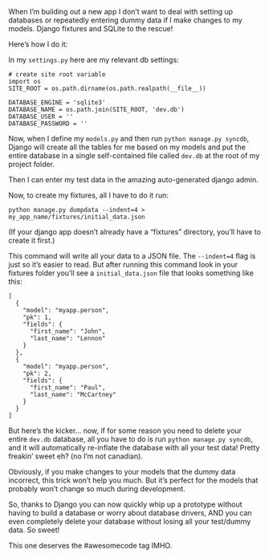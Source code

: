 <!--
slug: using-fixtures-sqlite3-for-dev-django
date: Sat Nov 14 2009 08:17:51 GMT+0100 (CET)
tags: django, webdev, awesomecode
title: Using Fixtures and SQLite for easy dev in Django
id: 243414048
link: http://joreteg.com/post/243414048/using-fixtures-sqlite3-for-dev-django
raw: {"blog_name":"henrikjoreteg","id":243414048,"post_url":"http://joreteg.com/post/243414048/using-fixtures-sqlite3-for-dev-django","slug":"using-fixtures-sqlite3-for-dev-django","type":"text","date":"2009-11-14 07:17:51 GMT","timestamp":1258183071,"state":"published","format":"markdown","reblog_key":"GvfGK1hP","tags":["django","webdev","awesomecode"],"short_url":"http://tmblr.co/ZgL_YyEWZGW","recommended_source":null,"recommended_color":null,"highlighted":[],"note_count":0,"title":"Using Fixtures and SQLite for easy dev in Django","body":"<p>When I&rsquo;m building out a new app I don&rsquo;t want to deal with setting up databases or repeatedly entering dummy data if I make changes to my models. Django fixtures and SQLite to the rescue!</p>\n\n<p>Here&rsquo;s how I do it:</p>\n\n<p>In my <code>settings.py</code> here are my relevant db settings:</p>\n\n<pre><code># create site root variable\nimport os \nSITE_ROOT = os.path.dirname(os.path.realpath(__file__))\n\nDATABASE_ENGINE = 'sqlite3'\nDATABASE_NAME = os.path.join(SITE_ROOT, 'dev.db')\nDATABASE_USER = ''\nDATABASE_PASSWORD = ''\n</code></pre>\n\n<p>Now, when I define my <code>models.py</code> and then run <code>python manage.py syncdb</code>, Django will create all the tables for me based on my models and put the entire database in a single self-contained file called <code>dev.db</code> at the root of my project folder.</p>\n\n<p>Then I can enter my test data in the amazing auto-generated django admin.</p>\n\n<p>Now, to create my fixtures, all I have to do it run:</p>\n\n<pre><code>python manage.py dumpdata --indent=4 &gt; my_app_name/fixtures/initial_data.json\n</code></pre>\n\n<p>(If your django app doesn&rsquo;t already have a &ldquo;fixtures&rdquo; directory, you&rsquo;ll have to create it first.)</p>\n\n<p>This command will write all your data to a JSON file. The <code>--indent=4</code> flag is just so it&rsquo;s easier to read. But after running this command look in your fixtures folder you&rsquo;ll see a <code>initial_data.json</code> file that looks something like this:</p>\n\n<pre><code>[\n  {\n    \"model\": \"myapp.person\",\n    \"pk\": 1,\n    \"fields\": {\n      \"first_name\": \"John\",\n      \"last_name\": \"Lennon\"\n    }\n  },\n  {\n    \"model\": \"myapp.person\",\n    \"pk\": 2,\n    \"fields\": {\n      \"first_name\": \"Paul\",\n      \"last_name\": \"McCartney\"\n    }\n  }\n]\n</code></pre>\n\n<p>But here&rsquo;s the kicker&hellip; now, if for some reason you need to delete your entire <code>dev.db</code> database, all you have to do is run <code>python manage.py syncdb</code>, and it will automatically re-inflate the database with all your test data! Pretty freakin&rsquo; sweet eh? (no I&rsquo;m not canadian).</p>\n\n<p>Obviously, if you make changes to your models that the dummy data incorrect, this trick won&rsquo;t help you much. But it&rsquo;s perfect for the models that probably won&rsquo;t change so much during development.</p>\n\n<p>So, thanks to Django you can now quickly whip up a prototype without having to build a database or worry about database drivers, AND you can even completely delete your database without losing all your test/dummy data. So sweet!</p>\n\n<p>This one deserves the  #awesomecode tag IMHO.</p>","reblog":{"tree_html":"","comment":"<p>When I’m building out a new app I don’t want to deal with setting up databases or repeatedly entering dummy data if I make changes to my models. Django fixtures and SQLite to the rescue!</p>\n\n<p>Here’s how I do it:</p>\n\n<p>In my <code>settings.py</code> here are my relevant db settings:</p>\n\n<pre><code># create site root variable\nimport os \nSITE_ROOT = os.path.dirname(os.path.realpath(__file__))\n\nDATABASE_ENGINE = 'sqlite3'\nDATABASE_NAME = os.path.join(SITE_ROOT, 'dev.db')\nDATABASE_USER = ''\nDATABASE_PASSWORD = ''\n</code></pre>\n\n<p>Now, when I define my <code>models.py</code> and then run <code>python manage.py syncdb</code>, Django will create all the tables for me based on my models and put the entire database in a single self-contained file called <code>dev.db</code> at the root of my project folder.</p>\n\n<p>Then I can enter my test data in the amazing auto-generated django admin.</p>\n\n<p>Now, to create my fixtures, all I have to do it run:</p>\n\n<pre><code>python manage.py dumpdata --indent=4 > my_app_name/fixtures/initial_data.json\n</code></pre>\n\n<p>(If your django app doesn’t already have a “fixtures” directory, you’ll have to create it first.)</p>\n\n<p>This command will write all your data to a JSON file. The <code>--indent=4</code> flag is just so it’s easier to read. But after running this command look in your fixtures folder you’ll see a <code>initial_data.json</code> file that looks something like this:</p>\n\n<pre><code>[\n  {\n    \"model\": \"myapp.person\",\n    \"pk\": 1,\n    \"fields\": {\n      \"first_name\": \"John\",\n      \"last_name\": \"Lennon\"\n    }\n  },\n  {\n    \"model\": \"myapp.person\",\n    \"pk\": 2,\n    \"fields\": {\n      \"first_name\": \"Paul\",\n      \"last_name\": \"McCartney\"\n    }\n  }\n]\n</code></pre>\n\n<p>But here’s the kicker… now, if for some reason you need to delete your entire <code>dev.db</code> database, all you have to do is run <code>python manage.py syncdb</code>, and it will automatically re-inflate the database with all your test data! Pretty freakin’ sweet eh? (no I’m not canadian).</p>\n\n<p>Obviously, if you make changes to your models that the dummy data incorrect, this trick won’t help you much. But it’s perfect for the models that probably won’t change so much during development.</p>\n\n<p>So, thanks to Django you can now quickly whip up a prototype without having to build a database or worry about database drivers, AND you can even completely delete your database without losing all your test/dummy data. So sweet!</p>\n\n<p>This one deserves the  #awesomecode tag IMHO.</p>"},"trail":[{"blog":{"name":"henrikjoreteg","active":true,"theme":{"header_full_width":1500,"header_full_height":500,"header_focus_width":676,"header_focus_height":380,"avatar_shape":"circle","background_color":"#F6F6F6","body_font":"Helvetica Neue","header_bounds":"0,1249,380,573","header_image":"http://static.tumblr.com/df7befc8b0387cf597578e613c221cb3/uzkwgdq/FAjnt7hyg/tumblr_static_agmw2bdhkjs4ws4sscw44swgc.jpg","header_image_focused":"http://static.tumblr.com/df7befc8b0387cf597578e613c221cb3/uzkwgdq/1oSnt7hyh/tumblr_static_tumblr_static_agmw2bdhkjs4ws4sscw44swgc_focused_v3.jpg","header_image_scaled":"http://static.tumblr.com/df7befc8b0387cf597578e613c221cb3/uzkwgdq/FAjnt7hyg/tumblr_static_agmw2bdhkjs4ws4sscw44swgc_2048_v2.jpg","header_stretch":true,"link_color":"#529ECC","show_avatar":true,"show_description":true,"show_header_image":true,"show_title":true,"title_color":"#444444","title_font":"Helvetica Neue","title_font_weight":"bold"}},"post":{"id":"243414048"},"content_raw":"<p>When I’m building out a new app I don’t want to deal with setting up databases or repeatedly entering dummy data if I make changes to my models. Django fixtures and SQLite to the rescue!</p>\n\n<p>Here’s how I do it:</p>\n\n<p>In my <code>settings.py</code> here are my relevant db settings:</p>\n\n<pre><code># create site root variable\nimport os \nSITE_ROOT = os.path.dirname(os.path.realpath(__file__))\n\nDATABASE_ENGINE = 'sqlite3'\nDATABASE_NAME = os.path.join(SITE_ROOT, 'dev.db')\nDATABASE_USER = ''\nDATABASE_PASSWORD = ''\n</code></pre>\n\n<p>Now, when I define my <code>models.py</code> and then run <code>python manage.py syncdb</code>, Django will create all the tables for me based on my models and put the entire database in a single self-contained file called <code>dev.db</code> at the root of my project folder.</p>\n\n<p>Then I can enter my test data in the amazing auto-generated django admin.</p>\n\n<p>Now, to create my fixtures, all I have to do it run:</p>\n\n<pre><code>python manage.py dumpdata --indent=4 > my_app_name/fixtures/initial_data.json\n</code></pre>\n\n<p>(If your django app doesn’t already have a “fixtures” directory, you’ll have to create it first.)</p>\n\n<p>This command will write all your data to a JSON file. The <code>--indent=4</code> flag is just so it’s easier to read. But after running this command look in your fixtures folder you’ll see a <code>initial_data.json</code> file that looks something like this:</p>\n\n<pre><code>[\n  {\n    \"model\": \"myapp.person\",\n    \"pk\": 1,\n    \"fields\": {\n      \"first_name\": \"John\",\n      \"last_name\": \"Lennon\"\n    }\n  },\n  {\n    \"model\": \"myapp.person\",\n    \"pk\": 2,\n    \"fields\": {\n      \"first_name\": \"Paul\",\n      \"last_name\": \"McCartney\"\n    }\n  }\n]\n</code></pre>\n\n<p>But here’s the kicker… now, if for some reason you need to delete your entire <code>dev.db</code> database, all you have to do is run <code>python manage.py syncdb</code>, and it will automatically re-inflate the database with all your test data! Pretty freakin’ sweet eh? (no I’m not canadian).</p>\n\n<p>Obviously, if you make changes to your models that the dummy data incorrect, this trick won’t help you much. But it’s perfect for the models that probably won’t change so much during development.</p>\n\n<p>So, thanks to Django you can now quickly whip up a prototype without having to build a database or worry about database drivers, AND you can even completely delete your database without losing all your test/dummy data. So sweet!</p>\n\n<p>This one deserves the  #awesomecode tag IMHO.</p>","content":"<p>When I’m building out a new app I don’t want to deal with setting up databases or repeatedly entering dummy data if I make changes to my models. Django fixtures and SQLite to the rescue!</p>\n\n<p>Here’s how I do it:</p>\n\n<p>In my <code>settings.py</code> here are my relevant db settings:</p>\n\n<pre><code># create site root variable\nimport os \nSITE_ROOT = os.path.dirname(os.path.realpath(__file__))\n\nDATABASE_ENGINE = 'sqlite3'\nDATABASE_NAME = os.path.join(SITE_ROOT, 'dev.db')\nDATABASE_USER = ''\nDATABASE_PASSWORD = ''\n</code></pre>\n\n<p>Now, when I define my <code>models.py</code> and then run <code>python manage.py syncdb</code>, Django will create all the tables for me based on my models and put the entire database in a single self-contained file called <code>dev.db</code> at the root of my project folder.</p>\n\n<p>Then I can enter my test data in the amazing auto-generated django admin.</p>\n\n<p>Now, to create my fixtures, all I have to do it run:</p>\n\n<pre><code>python manage.py dumpdata --indent=4 &gt; my_app_name/fixtures/initial_data.json\n</code></pre>\n\n<p>(If your django app doesn’t already have a “fixtures” directory, you’ll have to create it first.)</p>\n\n<p>This command will write all your data to a JSON file. The <code>--indent=4</code> flag is just so it’s easier to read. But after running this command look in your fixtures folder you’ll see a <code>initial_data.json</code> file that looks something like this:</p>\n\n<pre><code>[\n  {\n    \"model\": \"myapp.person\",\n    \"pk\": 1,\n    \"fields\": {\n      \"first_name\": \"John\",\n      \"last_name\": \"Lennon\"\n    }\n  },\n  {\n    \"model\": \"myapp.person\",\n    \"pk\": 2,\n    \"fields\": {\n      \"first_name\": \"Paul\",\n      \"last_name\": \"McCartney\"\n    }\n  }\n]\n</code></pre>\n\n<p>But here’s the kicker… now, if for some reason you need to delete your entire <code>dev.db</code> database, all you have to do is run <code>python manage.py syncdb</code>, and it will automatically re-inflate the database with all your test data! Pretty freakin’ sweet eh? (no I’m not canadian).</p>\n\n<p>Obviously, if you make changes to your models that the dummy data incorrect, this trick won’t help you much. But it’s perfect for the models that probably won’t change so much during development.</p>\n\n<p>So, thanks to Django you can now quickly whip up a prototype without having to build a database or worry about database drivers, AND you can even completely delete your database without losing all your test/dummy data. So sweet!</p>\n\n<p>This one deserves the  #awesomecode tag IMHO.</p>","is_current_item":true,"is_root_item":true}]}
publish: 2009-11-014
-->


<p>When I&rsquo;m building out a new app I don&rsquo;t want to deal with setting up databases or repeatedly entering dummy data if I make changes to my models. Django fixtures and SQLite to the rescue!</p>

<p>Here&rsquo;s how I do it:</p>

<p>In my <code>settings.py</code> here are my relevant db settings:</p>

<pre><code># create site root variable
import os 
SITE_ROOT = os.path.dirname(os.path.realpath(__file__))

DATABASE_ENGINE = 'sqlite3'
DATABASE_NAME = os.path.join(SITE_ROOT, 'dev.db')
DATABASE_USER = ''
DATABASE_PASSWORD = ''
</code></pre>

<p>Now, when I define my <code>models.py</code> and then run <code>python manage.py syncdb</code>, Django will create all the tables for me based on my models and put the entire database in a single self-contained file called <code>dev.db</code> at the root of my project folder.</p>

<p>Then I can enter my test data in the amazing auto-generated django admin.</p>

<p>Now, to create my fixtures, all I have to do it run:</p>

<pre><code>python manage.py dumpdata --indent=4 &gt; my_app_name/fixtures/initial_data.json
</code></pre>

<p>(If your django app doesn&rsquo;t already have a &ldquo;fixtures&rdquo; directory, you&rsquo;ll have to create it first.)</p>

<p>This command will write all your data to a JSON file. The <code>--indent=4</code> flag is just so it&rsquo;s easier to read. But after running this command look in your fixtures folder you&rsquo;ll see a <code>initial_data.json</code> file that looks something like this:</p>

<pre><code>[
  {
    "model": "myapp.person",
    "pk": 1,
    "fields": {
      "first_name": "John",
      "last_name": "Lennon"
    }
  },
  {
    "model": "myapp.person",
    "pk": 2,
    "fields": {
      "first_name": "Paul",
      "last_name": "McCartney"
    }
  }
]
</code></pre>

<p>But here&rsquo;s the kicker&hellip; now, if for some reason you need to delete your entire <code>dev.db</code> database, all you have to do is run <code>python manage.py syncdb</code>, and it will automatically re-inflate the database with all your test data! Pretty freakin&rsquo; sweet eh? (no I&rsquo;m not canadian).</p>

<p>Obviously, if you make changes to your models that the dummy data incorrect, this trick won&rsquo;t help you much. But it&rsquo;s perfect for the models that probably won&rsquo;t change so much during development.</p>

<p>So, thanks to Django you can now quickly whip up a prototype without having to build a database or worry about database drivers, AND you can even completely delete your database without losing all your test/dummy data. So sweet!</p>

<p>This one deserves the  #awesomecode tag IMHO.</p>
